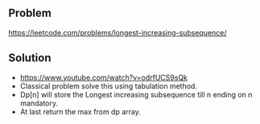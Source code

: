 ## Problem

https://leetcode.com/problems/longest-increasing-subsequence/

## Solution

- https://www.youtube.com/watch?v=odrfUCS9sQk
- Classical problem solve this using tabulation method.
- Dp[n] will store the Longest increasing subsequence till n ending on n mandatory.
- At last return the max from dp array.

